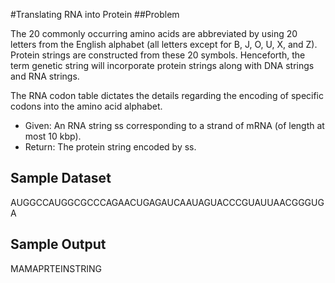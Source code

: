 #Translating RNA into Protein
##Problem

The 20 commonly occurring amino acids are abbreviated by using 20 letters from the English alphabet (all letters except for B, J, O, U, X, and Z). Protein strings are constructed from these 20 symbols. Henceforth, the term genetic string will incorporate protein strings along with DNA strings and RNA strings.

The RNA codon table dictates the details regarding the encoding of specific codons into the amino acid alphabet.
* Given: An RNA string ss corresponding to a strand of mRNA (of length at most 10 kbp).
* Return: The protein string encoded by ss.

## Sample Dataset
AUGGCCAUGGCGCCCAGAACUGAGAUCAAUAGUACCCGUAUUAACGGGUGA
## Sample Output
MAMAPRTEINSTRING
